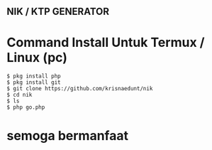 ## NIK / KTP GENERATOR
# Command Install Untuk Termux / Linux (pc)
```
$ pkg install php
$ pkg install git
$ git clone https://github.com/krisnaedunt/nik
$ cd nik
$ ls
$ php go.php
```
# semoga bermanfaat
